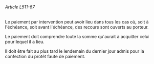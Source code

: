 ###### Article L511-67

Le paiement par intervention peut avoir lieu dans tous les cas où, soit à l'échéance, soit avant l'échéance, des recours sont ouverts au porteur.

Le paiement doit comprendre toute la somme qu'aurait à acquitter celui pour lequel il a lieu.

Il doit être fait au plus tard le lendemain du dernier jour admis pour la confection du protêt faute de paiement.

